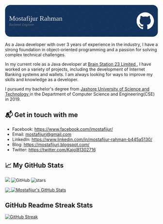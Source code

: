 
<img src="me.png">
<br>

As a Java developer with over 3 years of experience in the industry, I have a strong foundation in object-oriented programming and a passion for solving complex technical challenges.

In my current role as a Java developer at <a href ="https://brainstation-23.com/"> Brain Station 23 Limited </a>, I have worked on a variety of projects, including the development of Internet Banking systems and wallets. I am always looking for ways to improve my skills and knowledge as a developer.

I pursued my bachelor's degree from <a href ="https://just.edu.bd/"> Jashore University of Science and Technology </a>  in the Department of Computer Science and Engineering(CSE) in 2019. 

## 📬 Get in touch with me
- Facebook: https://www.facebook.com/jmostafijur/
- Email: mostafijurj@gmail.com
- LinkedIn: https://www.linkedin.com/in/mostafijur-rahman-b445a5130/
- Blog: https://mostafijurj.blogspot.com/
- Twitter: https://twitter.com/Kajol81302716

## &#x1f4c8; My GitHub Stats

![](https://komarev.com/ghpvc/?username=mostafijurj&color=blue)
<img alt="GitHub" src="https://img.shields.io/badge/dynamic/json?logo=github&label=GitHub+Followers&labelColor=282c34&color=181717&query=%24.data.totalSubs&url=https%3A%2F%2Fapi.spencerwoo.com%2Fsubstats%2F%3Fsource%3Dgithub%26queryKey%3Dmostafijurj&longCache=true"/>
<img src="https://img.shields.io/github/stars/mostafijurj?label=Stars" alt="stars">

<a href="https://github.com/mostafijurj/mostafijurj">
  <img align="center" src="https://github-readme-stats.vercel.app/api/top-langs/?username=mostafijurj&java,html&title_color=ffffff&text_color=c9cacc&icon_color=2bbc8a&bg_color=1d1f21" />
</a>

<a href="https://github.com/mostafijurj/mostafijurj">
  <img align="center" src="https://github-readme-stats.vercel.app/api?username=mostafijurj&show_icons=true&line_height=27&count_private=true&title_color=ffffff&text_color=c9cacc&icon_color=2bbc8a&bg_color=1d1f21" alt="Mostafijur's GitHub Stats" />
</a>

## GitHub Readme Streak Stats

[![GitHub Streak](https://streak-stats.demolab.com?user=MostafijurJ&theme=radical&border_radius=6&date_format=M%20j%5B%2C%20Y%5D&ring=EB5454)](https://git.io/streak-stats)

